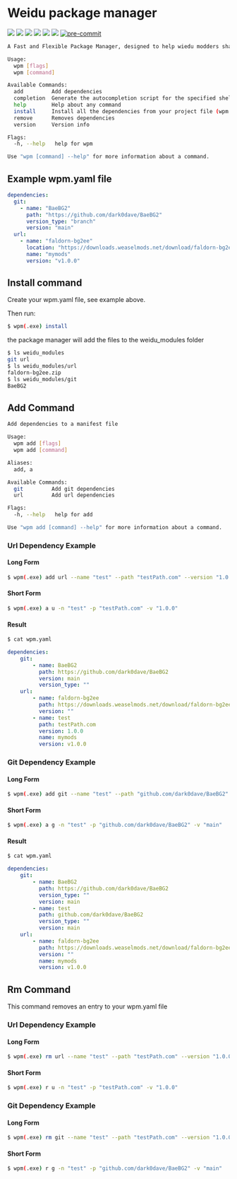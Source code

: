# Weidu package manager
![](https://img.shields.io/badge/go-65A2BE2?logo=go&style=for-the-badge&logoColor=grey)
[![](https://img.shields.io/badge/Linux-FCC624?style=for-the-badge&logo=linux&logoColor=black)](https://github.com/dark0dave/wpm/releases/latest)
[![](https://img.shields.io/badge/Windows-0078D6?&style=for-the-badge&logoColor=white&logo=git-for-windows)](https://github.com/dark0dave/wpm/releases/latest)
[![](https://img.shields.io/badge/mac%20os-grey?style=for-the-badge&logo=apple&logoColor=white)](https://github.com/dark0dave/wpm/releases/latest)
[![](https://img.shields.io/github/actions/workflow/status/dark0dave/wpm/main.yaml?style=for-the-badge)](https://github.com/dark0dave/wpm/actions/workflows/main.yaml)
[![](https://img.shields.io/github/license/dark0dave/wpm?style=for-the-badge)](./LICENSE)
[![pre-commit](https://img.shields.io/badge/pre--commit-enabled-brightgreen?logo=pre-commit&style=for-the-badge)](https://github.com/pre-commit/pre-commit)
```sh
A Fast and Flexible Package Manager, designed to help wiedu modders share code.

Usage:
  wpm [flags]
  wpm [command]

Available Commands:
  add         Add dependencies
  completion  Generate the autocompletion script for the specified shell
  help        Help about any command
  install     Install all the dependencies from your project file (wpm.yaml)
  remove      Removes dependencies
  version     Version info

Flags:
  -h, --help   help for wpm

Use "wpm [command] --help" for more information about a command.
```

## Example wpm.yaml file

```yaml
dependencies:
  git:
    - name: "BaeBG2"
      path: "https://github.com/dark0dave/BaeBG2"
      version_type: "branch"
      version: "main"
  url:
    - name: "faldorn-bg2ee"
      location: "https://downloads.weaselmods.net/download/faldorn-bg2ee/?wpdmdl=480&refresh=66ccff1d9457d1724710685"
      name: "mymods"
      version: "v1.0.0"
```

## Install command

Create your wpm.yaml file, see example above.

Then run:
```sh
$ wpm(.exe) install
```
the package manager will add the files to the weidu_modules folder
```sh
$ ls weidu_modules
git url
$ ls weidu_modules/url
faldorn-bg2ee.zip
$ ls weidu_modules/git
BaeBG2
```

## Add Command

```sh
Add dependencies to a manifest file

Usage:
  wpm add [flags]
  wpm add [command]

Aliases:
  add, a

Available Commands:
  git         Add git dependencies
  url         Add url dependencies

Flags:
  -h, --help   help for add

Use "wpm add [command] --help" for more information about a command.
```

### Url Dependency Example

#### Long Form

```sh
$ wpm(.exe) add url --name "test" --path "testPath.com" --version "1.0.0"
```

#### Short Form

```sh
$ wpm(.exe) a u -n "test" -p "testPath.com" -v "1.0.0"
```
#### Result

```sh
$ cat wpm.yaml
```

```yaml
dependencies:
    git:
        - name: BaeBG2
          path: https://github.com/dark0dave/BaeBG2
          version: main
          version_type: ""
    url:
        - name: faldorn-bg2ee
          path: https://downloads.weaselmods.net/download/faldorn-bg2ee/?wpdmdl=480&refresh=66ccff1d9457d1724710685
          version: ""
        - name: test
          path: testPath.com
          version: 1.0.0
          name: mymods
          version: v1.0.0
```

### Git Dependency Example
#### Long Form

```sh
$ wpm(.exe) add git --name "test" --path "github.com/dark0dave/BaeBG2" --version "main"
```

#### Short Form

```sh
$ wpm(.exe) a g -n "test" -p "github.com/dark0dave/BaeBG2" -v "main"
```

#### Result

```sh
$ cat wpm.yaml
```
```yaml
dependencies:
    git:
        - name: BaeBG2
          path: https://github.com/dark0dave/BaeBG2
          version_type: ""
          version: main
        - name: test
          path: github.com/dark0dave/BaeBG2
          version_type: ""
          version: main
    url:
        - name: faldorn-bg2ee
          path: https://downloads.weaselmods.net/download/faldorn-bg2ee/?wpdmdl=480&refresh=66ccff1d9457d1724710685
          version: ""
          name: mymods
          version: v1.0.0
```

## Rm Command

This command removes an entry to your wpm.yaml file

### Url Dependency Example
#### Long Form

```sh
$ wpm(.exe) rm url --name "test" --path "testPath.com" --version "1.0.0"
```

#### Short Form

```sh
$ wpm(.exe) r u -n "test" -p "testPath.com" -v "1.0.0"
```

### Git Dependency Example
#### Long Form

```sh
$ wpm(.exe) rm git --name "test" --path "testPath.com" --version "1.0.0"
```

#### Short Form

```sh
$ wpm(.exe) r g -n "test" -p "github.com/dark0dave/BaeBG2" -v "main"
```
